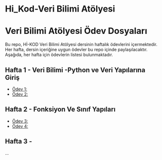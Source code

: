 # Hi_Kod-Veri Bilimi Atölyesi
# Veri Bilimi Atölyesi Ödev Dosyaları

Bu repo, Hİ-KOD Veri Bilimi Atölyesi dersinin haftalık ödevlerini içermektedir. Her hafta, dersin içeriğine uygun ödevler bu repo içinde paylaşılacaktır. Aşağıda, her hafta için ödevlerin listesi bulunmaktadır.

## Hafta 1 - Veri Bilimi -Python ve Veri Yapılarına Giriş

- [Ödev 1:](Hi-Kod_Exercise1.ipynb)
- [Ödev 2:](Hi-Kod_Exercise2.ipynb)

## Hafta 2 -  Fonksiyon Ve Sınıf Yapıları
- [Ödev 3:](Hi-Kod_Exercise3.ipynb)
- [Ödev 4:](Hi-Kod_Exercise4.ipynb)

## Hafta 3 - 

 

...

